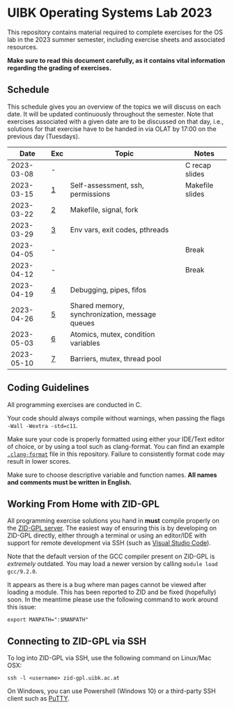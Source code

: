 # UIBK Operating Systems Lab 2023

This repository contains material required to complete exercises for the OS lab in the 2023 summer semester, including exercise sheets and associated resources.

**Make sure to read this document carefully, as it contains vital information regarding the grading of exercises.**

## Schedule

This schedule gives you an overview of the topics we will discuss on each date. It will be updated continuously throughout the semester.
Note that exercises associated with a given date are to be discussed on that day, i.e., solutions for that exercise have to be handed in via OLAT by 17:00 on the previous day (Tuesdays).

| Date       | Exc              | Topic                                                 | Notes               |
| ---------- | ---------------- | -------------------------------------                 | ------------------- |
| 2023-03-08 | -                |                                                       | C recap slides    |
| 2023-03-15 | [1](exercise01/) | Self-assessment, ssh, permissions                     | Makefile slides   |
| 2023-03-22 | [2](exercise02/) | Makefile, signal, fork                                |                   |
| 2023-03-29 | [3](exercise03/) | Env vars, exit codes, pthreads                        |                   |
| 2023-04-05 | -                |                                                       | Break             |
| 2023-04-12 | -                |                                                       | Break             |
| 2023-04-19 | [4](exercise04/) | Debugging, pipes, fifos                               |                   |
| 2023-04-26 | [5](exercise05/) | Shared memory, synchronization, message queues        |                   |
| 2023-05-03 | [6](exercise06/) | Atomics, mutex, condition variables                   |                   |
| 2023-05-10 | [7](exercise07/) | Barriers, mutex, thread pool                          |                   |

## Coding Guidelines

All programming exercises are conducted in C.

Your code should always compile without warnings, when passing the flags `-Wall -Wextra -std=c11`.

Make sure your code is properly formatted using either your IDE/Text editor of choice, or by using a tool such as clang-format.
You can find an example [`.clang-format`](.clang-format) file in this repository.
Failure to consistently format code may result in lower scores.

Make sure to choose descriptive variable and function names.
**All names and comments must be written in English.**

## Working From Home with ZID-GPL

All programming exercise solutions you hand in **must** compile properly on the [ZID-GPL server](https://www.uibk.ac.at/zid/systeme/linux/lpccs_4/benutzeranleitung_zid-gpl.html).
The easiest way of ensuring this is by developing on ZID-GPL directly, either through a terminal or using an editor/IDE with support for remote development via SSH (such as [Visual Studio Code](https://code.visualstudio.com/docs/remote/ssh)).

Note that the default version of the GCC compiler present on ZID-GPL is _extremely_ outdated.
You may load a newer version by calling `module load gcc/9.2.0`.

It appears as there is a bug where man pages cannot be viewed after loading a module.
This has been reported to ZID and be fixed (hopefully) soon.
In the meantime please use the following command to work around this issue:

`export MANPATH=":$MANPATH"`

## Connecting to ZID-GPL via SSH

To log into ZID-GPL via SSH, use the following command on Linux/Mac OSX:

`ssh -l <username> zid-gpl.uibk.ac.at`

On Windows, you can use Powershell (Windows 10) or a third-party SSH client
such as [PuTTY](https://www.putty.org/).
